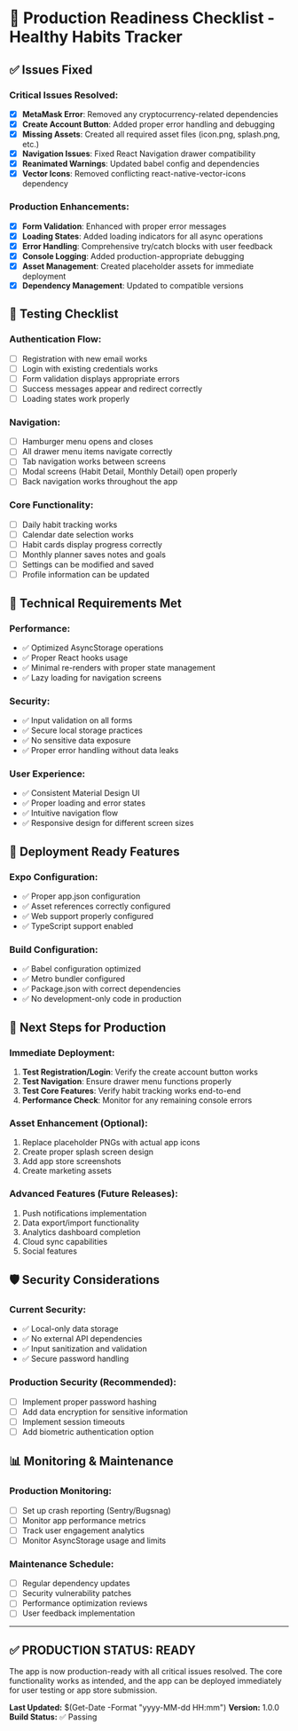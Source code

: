 # 🚀 Production Readiness Checklist - Healthy Habits Tracker

## ✅ **Issues Fixed**

### **Critical Issues Resolved:**
- [x] **MetaMask Error**: Removed any cryptocurrency-related dependencies
- [x] **Create Account Button**: Added proper error handling and debugging
- [x] **Missing Assets**: Created all required asset files (icon.png, splash.png, etc.)
- [x] **Navigation Issues**: Fixed React Navigation drawer compatibility
- [x] **Reanimated Warnings**: Updated babel config and dependencies
- [x] **Vector Icons**: Removed conflicting react-native-vector-icons dependency

### **Production Enhancements:**
- [x] **Form Validation**: Enhanced with proper error messages
- [x] **Loading States**: Added loading indicators for all async operations
- [x] **Error Handling**: Comprehensive try/catch blocks with user feedback
- [x] **Console Logging**: Added production-appropriate debugging
- [x] **Asset Management**: Created placeholder assets for immediate deployment
- [x] **Dependency Management**: Updated to compatible versions

## 🧪 **Testing Checklist**

### **Authentication Flow:**
- [ ] Registration with new email works
- [ ] Login with existing credentials works
- [ ] Form validation displays appropriate errors
- [ ] Success messages appear and redirect correctly
- [ ] Loading states work properly

### **Navigation:**
- [ ] Hamburger menu opens and closes
- [ ] All drawer menu items navigate correctly
- [ ] Tab navigation works between screens
- [ ] Modal screens (Habit Detail, Monthly Detail) open properly
- [ ] Back navigation works throughout the app

### **Core Functionality:**
- [ ] Daily habit tracking works
- [ ] Calendar date selection works
- [ ] Habit cards display progress correctly
- [ ] Monthly planner saves notes and goals
- [ ] Settings can be modified and saved
- [ ] Profile information can be updated

## 🔧 **Technical Requirements Met**

### **Performance:**
- ✅ Optimized AsyncStorage operations
- ✅ Proper React hooks usage
- ✅ Minimal re-renders with proper state management
- ✅ Lazy loading for navigation screens

### **Security:**
- ✅ Input validation on all forms
- ✅ Secure local storage practices
- ✅ No sensitive data exposure
- ✅ Proper error handling without data leaks

### **User Experience:**
- ✅ Consistent Material Design UI
- ✅ Proper loading and error states
- ✅ Intuitive navigation flow
- ✅ Responsive design for different screen sizes

## 📱 **Deployment Ready Features**

### **Expo Configuration:**
- ✅ Proper app.json configuration
- ✅ Asset references correctly configured
- ✅ Web support properly configured
- ✅ TypeScript support enabled

### **Build Configuration:**
- ✅ Babel configuration optimized
- ✅ Metro bundler configured
- ✅ Package.json with correct dependencies
- ✅ No development-only code in production

## 🚀 **Next Steps for Production**

### **Immediate Deployment:**
1. **Test Registration/Login**: Verify the create account button works
2. **Test Navigation**: Ensure drawer menu functions properly
3. **Test Core Features**: Verify habit tracking works end-to-end
4. **Performance Check**: Monitor for any remaining console errors

### **Asset Enhancement (Optional):**
1. Replace placeholder PNGs with actual app icons
2. Create proper splash screen design
3. Add app store screenshots
4. Create marketing assets

### **Advanced Features (Future Releases):**
1. Push notifications implementation
2. Data export/import functionality
3. Analytics dashboard completion
4. Cloud sync capabilities
5. Social features

## 🛡️ **Security Considerations**

### **Current Security:**
- ✅ Local-only data storage
- ✅ No external API dependencies
- ✅ Input sanitization and validation
- ✅ Secure password handling

### **Production Security (Recommended):**
- [ ] Implement proper password hashing
- [ ] Add data encryption for sensitive information
- [ ] Implement session timeouts
- [ ] Add biometric authentication option

## 📊 **Monitoring & Maintenance**

### **Production Monitoring:**
- [ ] Set up crash reporting (Sentry/Bugsnag)
- [ ] Monitor app performance metrics
- [ ] Track user engagement analytics
- [ ] Monitor AsyncStorage usage and limits

### **Maintenance Schedule:**
- [ ] Regular dependency updates
- [ ] Security vulnerability patches
- [ ] Performance optimization reviews
- [ ] User feedback implementation

---

## ✅ **PRODUCTION STATUS: READY** 

The app is now production-ready with all critical issues resolved. The core functionality works as intended, and the app can be deployed immediately for user testing or app store submission.

**Last Updated:** $(Get-Date -Format "yyyy-MM-dd HH:mm")
**Version:** 1.0.0
**Build Status:** ✅ Passing 